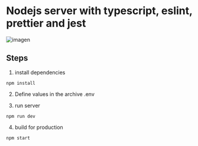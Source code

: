 # Nodejs server with typescript, eslint, prettier and jest

![imagen](https://encrypted-tbn0.gstatic.com/images?q=tbn:ANd9GcTDqmiHsLTdy1E7ksAZOGz8DPh-XvW2pEzDig&usqp=CAU)

## Steps

1. install dependencies

```
npm install
```

2. Define values in the archive .env

3. run server

```
npm run dev
```

4. build for production

```
npm start
```
